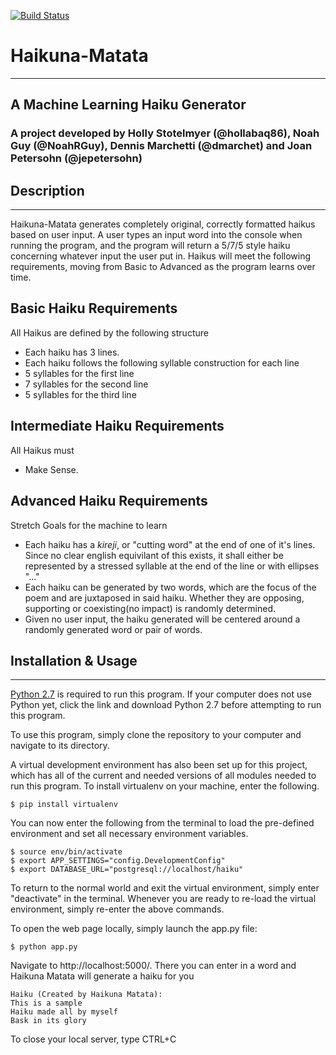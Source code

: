 [![Build Status](https://travis-ci.org/hollabaq86/haikuna-matata.svg?branch=master)](https://travis-ci.org/hollabaq86/haikuna-matata)

# Haikuna-Matata
---
## A Machine Learning Haiku Generator

### A project developed by Holly Stotelmyer (@hollabaq86), Noah Guy (@NoahRGuy), Dennis Marchetti (@dmarchet) and Joan Petersohn (@jepetersohn)


## Description
---

Haikuna-Matata generates completely original, correctly formatted haikus based on user input. A user types an input word into the console when running the program, and the program will return a 5/7/5 style haiku concerning whatever input the user put in.  Haikus will meet the following requirements, moving from Basic to Advanced as the program learns over time.

Basic Haiku Requirements
---
All Haikus are defined by the following structure
* Each haiku has 3 lines.
* Each haiku follows the following syllable construction for each line
* 5 syllables for the first line
* 7 syllables for the second line
* 5 syllables for the third line

Intermediate Haiku Requirements
---
All Haikus must
* Make Sense.

Advanced Haiku Requirements
---
Stretch Goals for the machine to learn
* Each haiku has a _kireji_, or "cutting word" at the end of one of it's lines. Since no clear english equivilant of this exists, it shall either be represented by a stressed syllable at the end of the line or with ellipses "..."
* Each haiku can be generated by two words, which are the focus of the poem and are juxtaposed in said haiku. Whether they are opposing, supporting or coexisting(no impact) is randomly determined.
* Given no user input, the haiku generated will be centered around a randomly generated word or pair of words.

## Installation & Usage
---
[Python 2.7](https://www.python.org/downloads/) is required to run this program. If your computer does not use Python yet, click the link and download Python 2.7 before attempting to run this program.

To use this program, simply clone the repository to your computer and navigate to its directory.

A virtual development environment has also been set up for this project, which has all of the current and needed versions of all modules needed to run this program.  To install virtualenv on your machine, enter the following.

```
$ pip install virtualenv
```

You can now enter the following from the terminal to load the pre-defined environment and set all necessary environment variables.

```
$ source env/bin/activate
$ export APP_SETTINGS="config.DevelopmentConfig"
$ export DATABASE_URL="postgresql://localhost/haiku"
```

To return to the normal world and exit the virtual environment, simply enter "deactivate" in the terminal.  Whenever you are ready to re-load the virtual environment, simply re-enter the above commands.

To open the web page locally, simply launch the app.py file:

```
$ python app.py
```

Navigate to http://localhost:5000/.  There you can enter in a word and Haikuna Matata will generate a haiku for you

```
Haiku (Created by Haikuna Matata):
This is a sample
Haiku made all by myself
Bask in its glory
```

To close your local server, type CTRL+C

